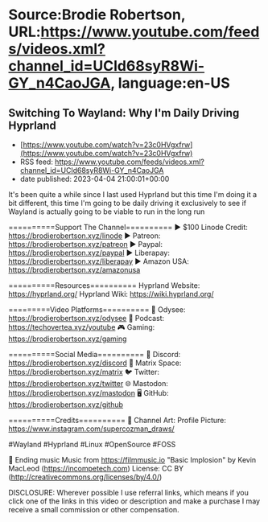 # Source:Brodie Robertson, URL:https://www.youtube.com/feeds/videos.xml?channel_id=UCld68syR8Wi-GY_n4CaoJGA, language:en-US

## Switching To Wayland: Why I'm Daily Driving Hyprland
 - [https://www.youtube.com/watch?v=23c0HVgxfrw](https://www.youtube.com/watch?v=23c0HVgxfrw)
 - RSS feed: https://www.youtube.com/feeds/videos.xml?channel_id=UCld68syR8Wi-GY_n4CaoJGA
 - date published: 2023-04-04 21:00:01+00:00

It's been quite a while since I last used Hyprland but this time I'm doing it a bit different, this time I'm going to be daily driving it exclusively to see if Wayland is actually going to be viable to run in the long run

==========Support The Channel==========
► $100 Linode Credit: https://brodierobertson.xyz/linode
► Patreon: https://brodierobertson.xyz/patreon
► Paypal: https://brodierobertson.xyz/paypal
► Liberapay: https://brodierobertson.xyz/liberapay
► Amazon USA: https://brodierobertson.xyz/amazonusa

==========Resources==========
Hyprland Website: https://hyprland.org/
Hyprland Wiki: https://wiki.hyprland.org/

=========Video Platforms==========
🎥 Odysee: https://brodierobertson.xyz/odysee
🎥 Podcast: https://techovertea.xyz/youtube
🎮 Gaming: https://brodierobertson.xyz/gaming

==========Social Media==========
🎤 Discord: https://brodierobertson.xyz/discord
🎤 Matrix Space: https://brodierobertson.xyz/matrix
🐦 Twitter: https://brodierobertson.xyz/twitter
🌐 Mastodon: https://brodierobertson.xyz/mastodon
🖥️ GitHub: https://brodierobertson.xyz/github

==========Credits==========
🎨 Channel Art:
Profile Picture:
https://www.instagram.com/supercozman_draws/

#Wayland #Hyprland #Linux #OpenSource #FOSS

🎵 Ending music
Music from https://filmmusic.io
"Basic Implosion" by Kevin MacLeod (https://incompetech.com)
License: CC BY (http://creativecommons.org/licenses/by/4.0/)

DISCLOSURE: Wherever possible I use referral links, which means if you click one of the links in this video or description and make a purchase I may receive a small commission or other compensation.

